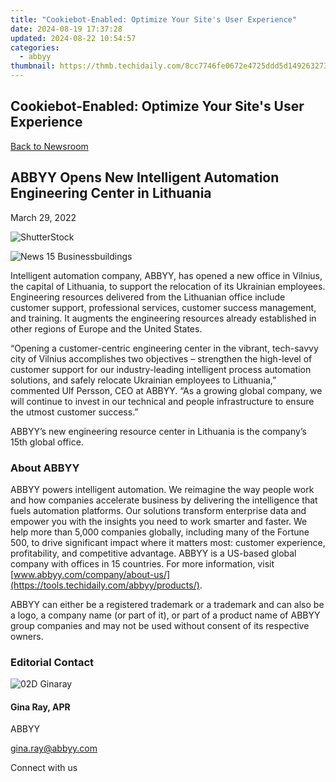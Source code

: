 ```yaml
---
title: "Cookiebot-Enabled: Optimize Your Site's User Experience"
date: 2024-08-19 17:37:28
updated: 2024-08-22 10:54:57
categories:
  - abbyy
thumbnail: https://thmb.techidaily.com/8cc7746fe0672e4725ddd5d1492632738fafd136f8e04394f483f1432a572415.png
---
```


## Cookiebot-Enabled: Optimize Your Site's User Experience

[Back to Newsroom](https://tools.techidaily.com/abbyy/products/)

## ABBYY Opens New Intelligent Automation Engineering Center in Lithuania

March 29, 2022

![ShutterStock](https://content.abbyy.com/-/media/project/abbyy/abbyy/branchtemplates/shutterstock_1272462163_1296-x-729.jpg?h=729&iar=0&w=1296)

![News 15 Businessbuildings](https://static4.abbyy.com/abbyycommedia/33670/news-15-businessbuildings.jpg) 

Intelligent automation company, ABBYY, has opened a new office in Vilnius, the capital of Lithuania, to support the relocation of its Ukrainian employees. Engineering resources delivered from the Lithuanian office include customer support, professional services, customer success management, and training. It augments the engineering resources already established in other regions of Europe and the United States.

“Opening a customer-centric engineering center in the vibrant, tech-savvy city of Vilnius accomplishes two objectives – strengthen the high-level of customer support for our industry-leading intelligent process automation solutions, and safely relocate Ukrainian employees to Lithuania,” commented Ulf Persson, CEO at ABBYY. “As a growing global company, we will continue to invest in our technical and people infrastructure to ensure the utmost customer success.”

ABBYY’s new engineering resource center in Lithuania is the company’s 15th global office.

### About ABBYY

ABBYY powers intelligent automation. We reimagine the way people work and how companies accelerate business by delivering the intelligence that fuels automation platforms. Our solutions transform enterprise data and empower you with the insights you need to work smarter and faster. We help more than 5,000 companies globally, including many of the Fortune 500, to drive significant impact where it matters most: customer experience, profitability, and competitive advantage. ABBYY is a US-based global company with offices in 15 countries. For more information, visit [www.abbyy.com/company/about-us/](https://tools.techidaily.com/abbyy/products/).

ABBYY can either be a registered trademark or a trademark and can also be a logo, a company name (or part of it), or part of a product name of ABBYY group companies and may not be used without consent of its respective owners.

### Editorial Contact

![02D Ginaray](https://static2.abbyy.com/abbyycommedia/23662/02d-ginaray.png)

#### Gina Ray, APR

ABBYY

[gina.ray@abbyy.com](https://tools.techidaily.com/abbyy/products/)

  
Connect with us

<ins class="adsbygoogle"
     style="display:block"
     data-ad-format="autorelaxed"
     data-ad-client="ca-pub-7571918770474297"
     data-ad-slot="1223367746"></ins>



<ins class="adsbygoogle"
     style="display:block"
     data-ad-client="ca-pub-7571918770474297"
     data-ad-slot="8358498916"
     data-ad-format="auto"
     data-full-width-responsive="true"></ins>
